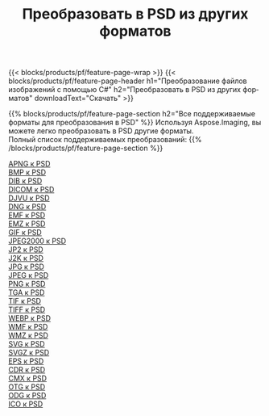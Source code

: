 ﻿---
title: Преобразовать в PSD из других форматов 
weight: 3920
url: /ru/java/conversion/to/psd 
lang: ru
langdirlevel: 2
locales: zh-hans,ja,it,ru,de,es,fr,nl,id,lt,pl,pt,vi,tr,ko,zh-hant,ar,hi,th,sv,cs,uk,he
description: Используя Aspose.Imaging, вы можете легко конвертировать в PSD из других форматов.
---

{{< blocks/products/pf/feature-page-wrap >}}
{{< blocks/products/pf/feature-page-header h1="Преобразование файлов изображений с помощью C#" h2="Преобразовать в PSD из других форматов" downloadText="Скачать" >}}


{{% blocks/products/pf/feature-page-section  h2="Все поддерживаемые форматы для преобразования в PSD" %}}
Используя Aspose.Imaging, вы можете легко преобразовать в PSD другие форматы.
<br/>
Полный список поддерживаемых преобразований:
{{% /blocks/products/pf/feature-page-section %}}
<div class="container-fluid productfamilypage bg-gray">
    <div class="convertypes bg-gray agp-content section">
        <div class="container">
		<div class="row other-converters">
		    <div class='col-md-2 other-converter remove-lp remove-rp'><a href="/imaging/ru/java/conversion/apng-to-psd" >APNG к PSD</a></div>
<div class='col-md-2 other-converter remove-lp remove-rp'><a href="/imaging/ru/java/conversion/bmp-to-psd" >BMP к PSD</a></div>
<div class='col-md-2 other-converter remove-lp remove-rp'><a href="/imaging/ru/java/conversion/dib-to-psd" >DIB к PSD</a></div>
<div class='col-md-2 other-converter remove-lp remove-rp'><a href="/imaging/ru/java/conversion/dicom-to-psd" >DICOM к PSD</a></div>
<div class='col-md-2 other-converter remove-lp remove-rp'><a href="/imaging/ru/java/conversion/djvu-to-psd" >DJVU к PSD</a></div>
<div class='col-md-2 other-converter remove-lp remove-rp'><a href="/imaging/ru/java/conversion/dng-to-psd" >DNG к PSD</a></div>
<div class='col-md-2 other-converter remove-lp remove-rp'><a href="/imaging/ru/java/conversion/emf-to-psd" >EMF к PSD</a></div>
<div class='col-md-2 other-converter remove-lp remove-rp'><a href="/imaging/ru/java/conversion/emz-to-psd" >EMZ к PSD</a></div>
<div class='col-md-2 other-converter remove-lp remove-rp'><a href="/imaging/ru/java/conversion/gif-to-psd" >GIF к PSD</a></div>
<div class='col-md-2 other-converter remove-lp remove-rp'><a href="/imaging/ru/java/conversion/jpeg2000-to-psd" >JPEG2000 к PSD</a></div>
<div class='col-md-2 other-converter remove-lp remove-rp'><a href="/imaging/ru/java/conversion/jp2-to-psd" >JP2 к PSD</a></div>
<div class='col-md-2 other-converter remove-lp remove-rp'><a href="/imaging/ru/java/conversion/j2k-to-psd" >J2K к PSD</a></div>
<div class='col-md-2 other-converter remove-lp remove-rp'><a href="/imaging/ru/java/conversion/jpg-to-psd" >JPG к PSD</a></div>
<div class='col-md-2 other-converter remove-lp remove-rp'><a href="/imaging/ru/java/conversion/jpeg-to-psd" >JPEG к PSD</a></div>
<div class='col-md-2 other-converter remove-lp remove-rp'><a href="/imaging/ru/java/conversion/png-to-psd" >PNG к PSD</a></div>
<div class='col-md-2 other-converter remove-lp remove-rp'><a href="/imaging/ru/java/conversion/tga-to-psd" >TGA к PSD</a></div>
<div class='col-md-2 other-converter remove-lp remove-rp'><a href="/imaging/ru/java/conversion/tif-to-psd" >TIF к PSD</a></div>
<div class='col-md-2 other-converter remove-lp remove-rp'><a href="/imaging/ru/java/conversion/tiff-to-psd" >TIFF к PSD</a></div>
<div class='col-md-2 other-converter remove-lp remove-rp'><a href="/imaging/ru/java/conversion/webp-to-psd" >WEBP к PSD</a></div>
<div class='col-md-2 other-converter remove-lp remove-rp'><a href="/imaging/ru/java/conversion/wmf-to-psd" >WMF к PSD</a></div>
<div class='col-md-2 other-converter remove-lp remove-rp'><a href="/imaging/ru/java/conversion/wmz-to-psd" >WMZ к PSD</a></div>
<div class='col-md-2 other-converter remove-lp remove-rp'><a href="/imaging/ru/java/conversion/svg-to-psd" >SVG к PSD</a></div>
<div class='col-md-2 other-converter remove-lp remove-rp'><a href="/imaging/ru/java/conversion/svgz-to-psd" >SVGZ к PSD</a></div>
<div class='col-md-2 other-converter remove-lp remove-rp'><a href="/imaging/ru/java/conversion/eps-to-psd" >EPS к PSD</a></div>
<div class='col-md-2 other-converter remove-lp remove-rp'><a href="/imaging/ru/java/conversion/cdr-to-psd" >CDR к PSD</a></div>
<div class='col-md-2 other-converter remove-lp remove-rp'><a href="/imaging/ru/java/conversion/cmx-to-psd" >CMX к PSD</a></div>
<div class='col-md-2 other-converter remove-lp remove-rp'><a href="/imaging/ru/java/conversion/otg-to-psd" >OTG к PSD</a></div>
<div class='col-md-2 other-converter remove-lp remove-rp'><a href="/imaging/ru/java/conversion/odg-to-psd" >ODG к PSD</a></div>
<div class='col-md-2 other-converter remove-lp remove-rp'><a href="/imaging/ru/java/conversion/ico-to-psd" >ICO к PSD</a></div>
                </div>
        </div>
    </div>
</div>
<br/>

